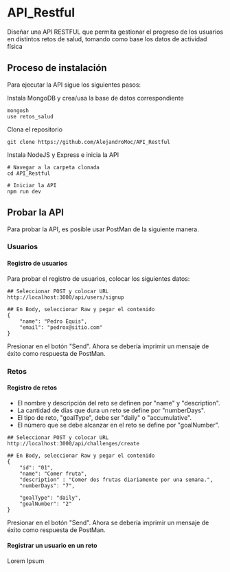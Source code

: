 # API_Restful
Diseñar una API RESTFUL que permita gestionar el progreso de los usuarios en distintos retos de salud, tomando como base los datos de actividad física

## Proceso de instalación

<!--
npm init -y
npm install express
 -->

Para ejecutar la API sigue los siguientes pasos:

Instala MongoDB y crea/usa la base de datos correspondiente

```
mongosh
use retos_salud
```

Clona el repositorio

```
git clone https://github.com/AlejandroMoc/API_Restful
```

Instala NodeJS y Express e inicia la API

```
# Navegar a la carpeta clonada
cd API_Restful

# Iniciar la API
npm run dev
```

## Probar la API

Para probar la API, es posible usar PostMan de la siguiente manera.

### Usuarios

#### Registro de usuarios

Para probar el registro de usuarios, colocar los siguientes datos:

```
## Seleccionar POST y colocar URL
http://localhost:3000/api/users/signup

## En Body, seleccionar Raw y pegar el contenido
{
    "name": "Pedro Equis",
    "email": "pedrox@sitio.com"
}
```

Presionar en el botón "Send".
Ahora se debería imprimir un mensaje de éxito como respuesta de PostMan.


### Retos

#### Registro de retos

 - El nombre y descripción del reto se definen por "name" y "description".
 - La cantidad de días que dura un reto se define por "numberDays".
 - El tipo de reto, "goalType", debe ser "daily" o "accumulative".
 - El número que se debe alcanzar en el reto se define por "goalNumber".


```
## Seleccionar POST y colocar URL
http://localhost:3000/api/challenges/create

## En Body, seleccionar Raw y pegar el contenido
{
    "id": "01",
    "name": "Comer fruta",
    "description" : "Comer dos frutas diariamente por una semana.",
    "numberDays": "7",
    
    "goalType": "daily",
    "goalNumber": "2"
}
```

Presionar en el botón "Send".
Ahora se debería imprimir un mensaje de éxito como respuesta de PostMan.

#### Registrar un usuario en un reto

Lorem Ipsum

